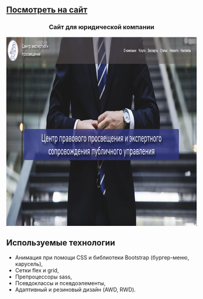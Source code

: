 ## [Посмотреть на сайт](https://hbtch.github.io/Law-firm/)
<h3 align="center">Сайт для юридической компании</h3>

<img src="./assets/images/readmi.jpeg" height="500"/>

## Используемые технологии

- Анимация при помощи CSS и библиотеки Bootstrap (бургер-меню, карусель),
- Сетки flex и grid,
- Препроцессоры sass,
- Псевдоклассы и псевдоэлементы,
- Адаптивный и резиновый дизайн (AWD, RWD).
